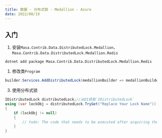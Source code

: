 ```yaml
---
title: 数据 - 分布式锁 - Medallion - Azure
date: 2022/08/19
---
```


## 入门

1. 安装`Masa.Contrib.Data.DistributedLock.Medallion`、`Masa.Contrib.Data.DistributedLock.Medallion.Redis`

``` shell
dotnet add package Masa.Contrib.Data.DistributedLock.Medallion.Redis
```

1. 修改类`Program`

``` C#
builder.Services.AddDistributedLock(medallionBuilder => medallionBuilder.UseAzure("Replace Your connectionString", "Replace your blobContainerName"));
```

3. 使用分布式锁

``` C#
IDistributedLock distributedLock;//从DI获取`IDistributedLock`
using (var lockObj = distributedLock.TryGet("Replace Your Lock Name"))
{
    if (lockObj != null)
    {
        // todo: The code that needs to be executed after acquiring the distributed lock
    }
}
```